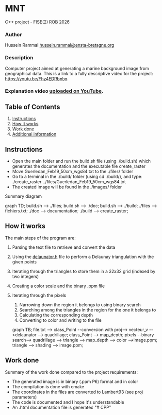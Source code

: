 # MNT

C++ project - FISE(2) ROB 2026

### Author
Hussein Rammal <hussein.rammal@ensta-bretagne.org> 
### Description
Computer project aimed at generating a marine background image from geographical data. This is a link to a fully descriptive video for the project: <https://youtu.be/Fhz4EDRbnbo>
### Explanation video [uploaded on YouTube]().

## Table of Contents
1. [Instructions](#instructions)
2. [How it works](#how-it-works)
3. [Work done](#work-done)
4. [Additional information](#additional-information)

## Instructions
- Open the main folder and run the build.sh file (using ./build.sh) which generates the documentation and the executable file  create_raster
- Move Guerledan_Feb19_50cm_wgs84.txt to the  ./files/ folder
- Go to a terminal in the ./build/ folder (using cd ./build/), and type: ./create_raster ../files/Guerledan_Feb19_50cm_wgs84.txt <number of pixels> 
- The created image will be found in the ./images/ folder
  
Summary diagram

   graph TD;
    build.sh --> ./files;
    build.sh --> ./doc;
    build.sh --> ./build;
    ./files --> fichiers.txt;
    ./doc --> documentation;
    ./build --> create_raster;
    
## How it works
The main steps of the program are:
1. Parsing the text file to retrieve and convert the data
2. Using the [delaunator.h](https://github.com/delfrrr/delaunator-cpp) file to perform a Delaunay triangulation with the given points
3. Iterating through the triangles to store them in a 32x32 grid (indexed by two integers)
4. Creating a color scale and the binary .ppm file
5. Iterating through the pixels
   1. Narrowing down the region it belongs to using binary search
   2. Searching among the triangles in the region for the one it belongs to
   3. Calculating the corresponding depth
   4. Converting to color and writing to the file

    graph TB;
     file.txt --> class_Point --conversion with proj--> vecteur_v -->delaunator --> quadrillage;
     class_Point --> map_depth;
     pixels --binary search--> quadrillage --> triangle --> map_depth --> color -->image.ppm;
     triangle --> shading --> image.ppm;
   
## Work done
Summary of the work done compared to the project requirements:
- The generated image is in binary (.ppm P6) format and in color
- The compilation is done with cmake
- The coordinates in the files are converted to Lambert93 (see proj parameters)
- The code is documented and I hope it's understandable
- An .html documentation file is generated
"# CPP" 
